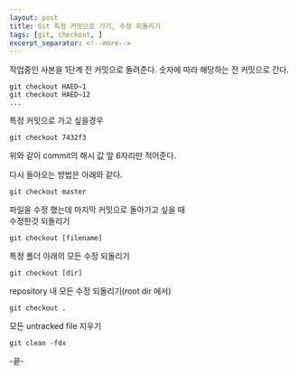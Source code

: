 ```yaml
---
layout: post
title: Git 특정 커밋으로 가기, 수정 되돌리기
tags: [git, checkout, ]
excerpt_separator: <!--more-->
---
```


작업중인 사본을 1단계 전 커밋으로 돌려준다. 숫자에 따라 해당하는 전 커밋으로 간다.
  
```
git checkout HAED~1
git checkout HAED~12
...
```
특정 커밋으로 가고 싶을경우
```
git checkout 7432f3
```
위와 같이 commit의 해시 값 앞 6자리만 적어준다.  

다시 돌아오는 방법은 아래와 같다.
```
git checkout master
```

파일을 수정 했는데 마지막 커밋으로 돌아가고 싶을 때  
수정한것 되돌리기
```
git checkout [filename]
```
특정 폴더 아래의 모든 수정 되돌리기
```
git checkout [dir]
```
repository 내 모든 수정 되돌리기(root dir 에서)
```
git checkout .
```

모든 untracked file 지우기
```
git clean -fdx
```

  -끝-
